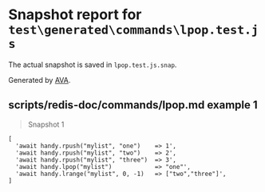 # Snapshot report for `test\generated\commands\lpop.test.js`

The actual snapshot is saved in `lpop.test.js.snap`.

Generated by [AVA](https://ava.li).

## scripts/redis-doc/commands/lpop.md example 1

> Snapshot 1

    [
      'await handy.rpush("mylist", "one")    => 1',
      'await handy.rpush("mylist", "two")    => 2',
      'await handy.rpush("mylist", "three")  => 3',
      'await handy.lpop("mylist")            => "one"',
      'await handy.lrange("mylist", 0, -1)   => ["two","three"]',
    ]

